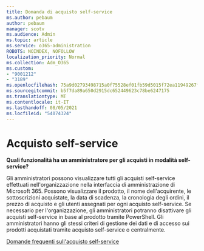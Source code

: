 ```yaml
---
title: Domanda di acquisto self-service
ms.author: pebaum
author: pebaum
manager: scotv
ms.audience: Admin
ms.topic: article
ms.service: o365-administration
ROBOTS: NOINDEX, NOFOLLOW
localization_priority: Normal
ms.collection: Adm_O365
ms.custom:
- "9001212"
- "3189"
ms.openlocfilehash: 75a9d02793498715a0f75528ef01fb59d5015f72ea11949267f2a7d36ff19550
ms.sourcegitcommit: b5f7da89a650d2915dc652449623c78be6247175
ms.translationtype: MT
ms.contentlocale: it-IT
ms.lasthandoff: 08/05/2021
ms.locfileid: "54074324"
---
```

# <a name="self-service-purchase"></a>Acquisto self-service

**Quali funzionalità ha un amministratore per gli acquisti in modalità self-service?**

Gli amministratori possono visualizzare tutti gli acquisti self-service effettuati nell'organizzazione nella interfaccia di amministrazione di Microsoft 365. Possono visualizzare il prodotto, il nome dell'acquirente, le sottoscrizioni acquistate, la data di scadenza, la cronologia degli ordini, il prezzo di acquisto e gli utenti assegnati per ogni acquisto self-service.  Se necessario per l'organizzazione, gli amministratori potranno disattivare gli acquisti self-service in base al prodotto tramite PowerShell.  Gli amministratori hanno gli stessi criteri di gestione dei dati e di accesso sui prodotti acquistati tramite acquisto self-service o centralmente.

[Domande frequenti sull'acquisto self-service](https://aka.ms/self-service-purchase-faq)

